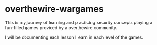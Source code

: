 # overthewire-wargames

This is my journey of learning and practicing security concepts playing a fun-filled games provided by a overthewire community.

I will be documenting each lesson I learn in each level of the games.
